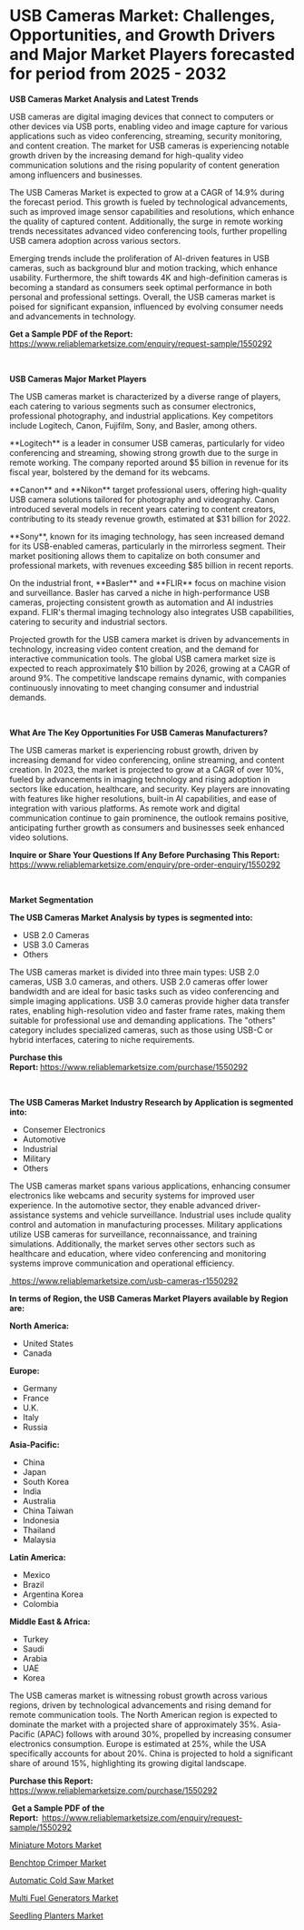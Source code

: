 <p><h1>USB Cameras Market: Challenges, Opportunities, and Growth Drivers and Major Market Players forecasted for period from 2025 - 2032</h1></p><p><strong>USB Cameras Market Analysis and Latest Trends</strong></p>
<p><p>USB cameras are digital imaging devices that connect to computers or other devices via USB ports, enabling video and image capture for various applications such as video conferencing, streaming, security monitoring, and content creation. The market for USB cameras is experiencing notable growth driven by the increasing demand for high-quality video communication solutions and the rising popularity of content generation among influencers and businesses.</p><p>The USB Cameras Market is expected to grow at a CAGR of 14.9% during the forecast period. This growth is fueled by technological advancements, such as improved image sensor capabilities and resolutions, which enhance the quality of captured content. Additionally, the surge in remote working trends necessitates advanced video conferencing tools, further propelling USB camera adoption across various sectors.</p><p>Emerging trends include the proliferation of AI-driven features in USB cameras, such as background blur and motion tracking, which enhance usability. Furthermore, the shift towards 4K and high-definition cameras is becoming a standard as consumers seek optimal performance in both personal and professional settings. Overall, the USB cameras market is poised for significant expansion, influenced by evolving consumer needs and advancements in technology.</p></p>
<p><strong>Get a Sample PDF of the Report:&nbsp;</strong> <a href="https://www.reliablemarketsize.com/enquiry/request-sample/1550292?utm_campaign=1889&utm_medium=2&utm_source=Github&utm_content=ia&utm_term=10042025&utm_id=usb-cameras">https://www.reliablemarketsize.com/enquiry/request-sample/1550292</a></p>
<p>&nbsp;</p>
<p><strong>USB Cameras Major Market Players</strong></p>
<p><p>The USB cameras market is characterized by a diverse range of players, each catering to various segments such as consumer electronics, professional photography, and industrial applications. Key competitors include Logitech, Canon, Fujifilm, Sony, and Basler, among others.</p><p>**Logitech** is a leader in consumer USB cameras, particularly for video conferencing and streaming, showing strong growth due to the surge in remote working. The company reported around $5 billion in revenue for its fiscal year, bolstered by the demand for its webcams.</p><p>**Canon** and **Nikon** target professional users, offering high-quality USB camera solutions tailored for photography and videography. Canon introduced several models in recent years catering to content creators, contributing to its steady revenue growth, estimated at $31 billion for 2022.</p><p>**Sony**, known for its imaging technology, has seen increased demand for its USB-enabled cameras, particularly in the mirrorless segment. Their market positioning allows them to capitalize on both consumer and professional markets, with revenues exceeding $85 billion in recent reports.</p><p>On the industrial front, **Basler** and **FLIR** focus on machine vision and surveillance. Basler has carved a niche in high-performance USB cameras, projecting consistent growth as automation and AI industries expand. FLIR's thermal imaging technology also integrates USB capabilities, catering to security and industrial sectors.</p><p>Projected growth for the USB camera market is driven by advancements in technology, increasing video content creation, and the demand for interactive communication tools. The global USB camera market size is expected to reach approximately $10 billion by 2026, growing at a CAGR of around 9%. The competitive landscape remains dynamic, with companies continuously innovating to meet changing consumer and industrial demands.</p></p>
<p>&nbsp;</p>
<p><strong>What Are The Key Opportunities For USB Cameras Manufacturers?</strong></p>
<p><p>The USB cameras market is experiencing robust growth, driven by increasing demand for video conferencing, online streaming, and content creation. In 2023, the market is projected to grow at a CAGR of over 10%, fueled by advancements in imaging technology and rising adoption in sectors like education, healthcare, and security. Key players are innovating with features like higher resolutions, built-in AI capabilities, and ease of integration with various platforms. As remote work and digital communication continue to gain prominence, the outlook remains positive, anticipating further growth as consumers and businesses seek enhanced video solutions.</p></p>
<p><strong>Inquire or Share Your Questions If Any Before Purchasing This Report:</strong> <a href="https://www.reliablemarketsize.com/enquiry/pre-order-enquiry/1550292?utm_campaign=1889&utm_medium=2&utm_source=Github&utm_content=ia&utm_term=10042025&utm_id=usb-cameras">https://www.reliablemarketsize.com/enquiry/pre-order-enquiry/1550292</a></p>
<p>&nbsp;</p>
<p><strong>Market Segmentation</strong></p>
<p><strong>The USB Cameras Market Analysis by types is segmented into:</strong></p>
<p><ul><li>USB 2.0 Cameras</li><li>USB 3.0 Cameras</li><li>Others</li></ul></p>
<p><p>The USB cameras market is divided into three main types: USB 2.0 cameras, USB 3.0 cameras, and others. USB 2.0 cameras offer lower bandwidth and are ideal for basic tasks such as video conferencing and simple imaging applications. USB 3.0 cameras provide higher data transfer rates, enabling high-resolution video and faster frame rates, making them suitable for professional use and demanding applications. The "others" category includes specialized cameras, such as those using USB-C or hybrid interfaces, catering to niche requirements.</p></p>
<p><strong>Purchase this Report:&nbsp;</strong><a href="https://www.reliablemarketsize.com/purchase/1550292?utm_campaign=1889&utm_medium=2&utm_source=Github&utm_content=ia&utm_term=10042025&utm_id=usb-cameras">https://www.reliablemarketsize.com/purchase/1550292</a></p>
<p>&nbsp;</p>
<p><strong>The USB Cameras Market Industry Research by Application is segmented into:</strong></p>
<p><ul><li>Consemer Electronics</li><li>Automotive</li><li>Industrial</li><li>Military</li><li>Others</li></ul></p>
<p><p>The USB cameras market spans various applications, enhancing consumer electronics like webcams and security systems for improved user experience. In the automotive sector, they enable advanced driver-assistance systems and vehicle surveillance. Industrial uses include quality control and automation in manufacturing processes. Military applications utilize USB cameras for surveillance, reconnaissance, and training simulations. Additionally, the market serves other sectors such as healthcare and education, where video conferencing and monitoring systems improve communication and operational efficiency.</p></p>
<p><a href="https://www.reliablemarketsize.com/usb-cameras-r1550292?utm_campaign=1889&utm_medium=2&utm_source=Github&utm_content=ia&utm_term=10042025&utm_id=usb-cameras">&nbsp;https://www.reliablemarketsize.com/usb-cameras-r1550292</a></p>
<p><strong>In terms of Region, the USB Cameras Market Players available by Region are:</strong></p>
<p>
    <p> <strong> North America: </strong>
        <ul>
            <li>United States</li>
            <li>Canada</li>
        </ul>
        </p> 
    <p> <strong> Europe: </strong>
        <ul>
            <li>Germany</li>
            <li>France</li>
            <li>U.K.</li>
            <li>Italy</li>
            <li>Russia</li>
        </ul>
        </p> 
    <p> <strong> Asia-Pacific: </strong>
        <ul>
            <li>China</li>
            <li>Japan</li>
            <li>South Korea</li>
            <li>India</li>
            <li>Australia</li>
            <li>China Taiwan</li>
            <li>Indonesia</li>
            <li>Thailand</li>
            <li>Malaysia</li>
        </ul>
        </p> 
    <p> <strong> Latin America: </strong>
        <ul>
            <li>Mexico</li>
            <li>Brazil</li>
            <li>Argentina Korea</li>
            <li>Colombia</li>
        </ul>
        </p> 
    <p> <strong> Middle East & Africa: </strong>
        <ul>
            <li>Turkey</li>
            <li>Saudi</li>
            <li>Arabia</li>
            <li>UAE</li>
            <li>Korea</li>
        </ul>
    </p>
    </p>
<p><p>The USB cameras market is witnessing robust growth across various regions, driven by technological advancements and rising demand for remote communication tools. The North American region is expected to dominate the market with a projected share of approximately 35%. Asia-Pacific (APAC) follows with around 30%, propelled by increasing consumer electronics consumption. Europe is estimated at 25%, while the USA specifically accounts for about 20%. China is projected to hold a significant share of around 15%, highlighting its growing digital landscape.</p></p>
<p><strong>Purchase this Report: </strong><a href="https://www.reliablemarketsize.com/purchase/1550292?utm_campaign=1889&utm_medium=2&utm_source=Github&utm_content=ia&utm_term=10042025&utm_id=usb-cameras">https://www.reliablemarketsize.com/purchase/1550292</a></p>
<p>&nbsp;<strong>Get a Sample PDF of the Report:&nbsp;&nbsp;</strong><a href="https://www.reliablemarketsize.com/enquiry/request-sample/1550292?utm_campaign=1889&utm_medium=2&utm_source=Github&utm_content=ia&utm_term=10042025&utm_id=usb-cameras">https://www.reliablemarketsize.com/enquiry/request-sample/1550292</a></p>
<p><strong></strong></p>
<p><p><a href="https://github.com/danzopachllq/Market-Research-Report-List-1/blob/main/miniature-motors-market.md?utm_campaign=1889&utm_medium=2&utm_source=Github&utm_content=ia&utm_term=10042025&utm_id=usb-cameras">Miniature Motors Market</a></p><p><a href="https://github.com/palenjeppecd/Market-Research-Report-List-1/blob/main/benchtop-crimper-market.md?utm_campaign=1889&utm_medium=2&utm_source=Github&utm_content=ia&utm_term=10042025&utm_id=usb-cameras">Benchtop Crimper Market</a></p><p><a href="https://github.com/catlowdarcys/Market-Research-Report-List-1/blob/main/automatic-cold-saw-market.md?utm_campaign=1889&utm_medium=2&utm_source=Github&utm_content=ia&utm_term=10042025&utm_id=usb-cameras">Automatic Cold Saw Market</a></p><p><a href="https://github.com/hadshpinay/Market-Research-Report-List-1/blob/main/multi-fuel-generators-market.md?utm_campaign=1889&utm_medium=2&utm_source=Github&utm_content=ia&utm_term=10042025&utm_id=usb-cameras">Multi Fuel Generators Market</a></p><p><a href="https://github.com/fendtdjunawo/Market-Research-Report-List-1/blob/main/seedling-planters-market.md?utm_campaign=1889&utm_medium=2&utm_source=Github&utm_content=ia&utm_term=10042025&utm_id=usb-cameras">Seedling Planters Market</a></p></p>